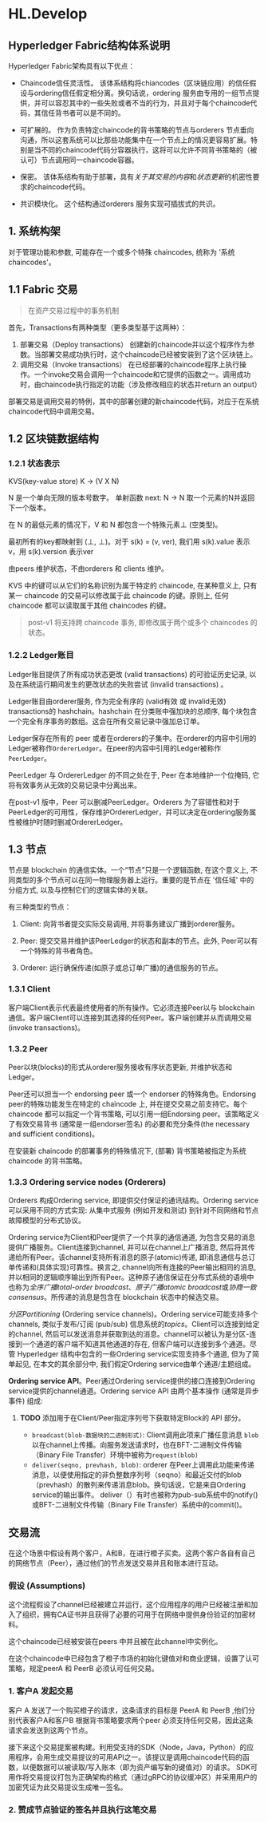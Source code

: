 # HL.Develop

## Hyperledger Fabric结构体系说明

Hyperledger Fabric架构具有以下优点：

- Chaincode信任灵活性。
  该体系结构将chiancodes（区块链应用）的信任假设与ordering信任假定相分离。换句话说，ordering 服务由专用的一组节点提供，并可以容忍其中的一些失败或者不当的行为，并且对于每个chaincode代码，其信任背书者可以是不同的。

- 可扩展的。
  作为负责特定chaincode的背书策略的节点与orderers 节点垂向沟通，所以这套系统可以比那些功能集中在一个节点上的情况更容易扩展。特别是当不同的chaincode代码分容器执行，这将可以允许不同背书策略的（被认可）节点调用同一chaincode容器。

- 保密。
  该体系结构有助于部署，具有*关于其交易的内容*和*状态更新*的机密性要求的chaincode代码。

- 共识模块化。
  这个结构通过orderers 服务实现可插拔式的共识。

## 1. 系统构架

对于管理功能和参数, 可能存在一个或多个特殊 chaincodes, 统称为 '系统 chaincodes'。

## 1.1 Fabric 交易

>在资产交易过程中的事务机制

首先，Transactions有两种类型（更多类型基于这两种）：

1. 部署交易（Deploy transactions）
  创建新的chaincode并以这个程序作为参数。当部署交易成功执行时，这个chaincode已经被安装到了这个区块链上。
2. 调用交易（Invoke transactions）
  在已经部署的chaincode程序上执行操作。一个invoke交易会调用一个chaincode和它提供的函数之一。调用成功时，由chaincode执行指定的功能（涉及修改相应的状态并return an output）

部署交易是调用交易的特例，其中的部署创建的新chaincode代码，对应于在系统chaincode代码中调用交易。

## 1.2 区块链数据结构

### 1.2.1 状态表示

  KVS(key-value store) K -> (V X N)

N 是一个单向无限的版本号数字。 单射函数 next: N -> N 取一个元素的N并返回下一个版本。

在 N 的最低元素的情况下，V 和 N 都包含一个特殊元素⊥ (空类型)。

最初所有的key都映射到 (⊥, ⊥)。对于 s(k) = (v, ver), 我们用 s(k).value 表示 v，用 s(k).version 表示ver

由peers 维护状态，不由orderers 和 clients 维护。

KVS 中的键可以从它们的名称识别为属于特定的 chaincode, 在某种意义上, 只有某一 chaincode 的交易可以修改属于此 chaincode 的键。原则上, 任何 chaincode 都可以读取属于其他 chaincodes 的键。

>post-v1 将支持跨 chaincode 事务, 即修改属于两个或多个 chaincodes 的状态。

### 1.2.2 Ledger账目

Ledger账目提供了所有成功状态更改 (valid transactions) 的可验证历史记录, 以及在系统运行期间发生的更改状态的失败尝试 (invalid transactions) 。

Ledger账目由orderer服务, 作为完全有序的 (valid有效 或 invalid无效) transactions的 hashchain。hashchain 在分类账中强加块的总顺序, 每个块包含一个完全有序事务的数组。这会在所有交易记录中强加总订单。

Ledger保存在所有的 peer 或者在orderers的子集中。在orderer的内容中引用的Ledger被称作`OrdererLedger`。在peer的内容中引用的Ledger被称作`PeerLedger`。

PeerLedger 与 OrdererLedger 的不同之处在于, Peer 在本地维护一个位掩码, 它将有效事务从无效的交易记录中分离出来。

在post-v1 版中，Peer 可以删减PeerLedger。Orderers 为了容错性和对于PeerLedger的可用性，保存维护OrdererLedger，并可以决定在ordering服务属性被维护时随时删减OrdererLedger。

## 1.3 节点

节点是 blockchain 的通信实体。一个“节点”只是一个逻辑函数, 在这个意义上, 不同类型的多个节点可以在同一物理服务器上运行。重要的是节点在 '信任域' 中的分组方式, 以及与控制它们的逻辑实体的关联。

有三种类型的节点：

1. Client: 向背书者提交实际交易调用, 并将事务建议广播到orderer服务。

2. Peer: 提交交易并维护该PeerLedger的状态和副本的节点。此外, Peer可以有一个特殊的背书者角色。

3. Orderer: 运行确保传递(如原子或总订单广播)的通信服务的节点。

### 1.3.1 Client

客户端Client表示代表最终使用者的所有操作。它必须连接Peer以与 blockchain 通信。客户端Client可以连接到其选择的任何Peer。客户端创建并从而调用交易(invoke transactions)。

### 1.3.2 Peer

Peer以块(blocks)的形式从orderer服务接收有序状态更新, 并维护状态和Ledger。

Peer还可以担当一个 endorsing peer 或一个 endorser 的特殊角色。Endorsing peer的特殊功能发生在特定的 chaincode 上, 并在提交交易之前支持它。每个 chaincode 都可以指定一个背书策略, 可以引用一组Endorsing peer。该策略定义了有效交易背书 (通常是一组endorser签名) 的必要和充分条件(the necessary and sufficient conditions)。

在安装新 chaincode 的部署事务的特殊情况下, (部署) 背书策略被指定为系统 chaincode 的背书策略。

### 1.3.3 Ordering service nodes (Orderers)

Orderers 构成Ordering service, 即提供交付保证的通讯结构。Ordering service可以采用不同的方式实现: 从集中式服务 (例如开发和测试) 到针对不同网络和节点故障模型的分布式协议。

Ordering service为Client和Peer提供了一个共享的通信通道, 为包含交易的消息提供广播服务。Client连接到channel, 并可以在channel上广播消息, 然后将其传递给所有Peer。该channel支持所有消息的原子(atomic)传递, 即消息通信与总订单传递和(具体实现)可靠性。换言之, channel向所有连接的Peer输出相同的消息, 并以相同的逻辑顺序输出到所有Peer。这种原子通信保证在分布式系统的语境中也称为*全序广播total-order broadcast*、*原子广播atomic broadcast*或*协商一致consensus*。所传递的消息是包含在 blockchain 状态中的候选交易。

*分区Partitioning* (Ordering service channels)。Ordering service可能支持多个channels, 类似于发布/订阅 (pub/sub) 信息系统的*topics*。Client可以连接到给定的channel, 然后可以发送消息并获取到达的消息。channel可以被认为是分区-连接到一个通道的客户端不知道其他通道的存在, 但客户端可以连接到多个通道。尽管 Hyperledger 结构中包含的一些Ordering service实现支持多个通道, 但为了简单起见, 在本文的其余部分中, 我们假定Ordering service由单个通道/主题组成。

**Ordering service API**。Peer通过Ordering service提供的接口连接到Ordering service提供的channel通道。Ordering service API 由两个基本操作 (通常是异步事件) 组成:

1. **TODO** 添加用于在Client/Peer指定序列号下获取特定Block的 API 部分。

    - `broadcast(blob-数据块的二进制形式)`: Client调用此项来广播任意消息 `blob` 以在channel上传播。向服务发送请求时，也在BFT-二进制文件传输（Binary File Transfer）环境中被称为`request(blob)`
    - `deliver(seqno, prevhash, blob)`: orderer 在Peer上调用此功能来传递消息，以便使用指定的非负整数序列号（seqno）和最近交付的blob（prevhash）的散列来传递消息blob。换句话说，它是来自Ordering service的输出事件。 deliver（）有时也被称为pub-sub系统中的notify()或BFT-二进制文件传输（Binary File Transfer）系统中的commit()。

## 交易流

在这个场景中假设有两个客户，A和B，在进行橙子买卖。这两个客户各自有自己的网络节点（Peer），通过他们的节点发送交易并且和账本进行互动。

### 假设 (Assumptions)

这个流程假设了channel已经被建立并运行，这个应用程序的用户已经被注册和加入了组织，拥有CA证书并且获得了必要的可用于在网络中提供身份验证的加密材料。

这个chaincode已经被安装在peers 中并且被在此channel中实例化。

在这个chaincode中已经包含了橙子市场的初始化键值对和商业逻辑，设置了认可策略，规定peerA 和 PeerB 必须认可任何交易。

### 1. 客户A 发起交易

客户 A 发送了一个购买橙子的请求，这条请求的目标是 PeerA 和 PeerB ,他们分别代表客户A和客户B 根据背书策略要求两个peer 必须支持任何交易，因此这条请求会发送到这两个节点。

接下来这个交易提案被构建。利用受支持的SDK（Node，Java，Python）的应用程序，会用生成交易提议的可用API之一。该提议是调用chaincode代码的函数，以便数据可以被读取/写入账本（即为资产编写新的键值对）的请求。 SDK可用作将交易提议打包为正确架构的格式（通过gRPC的协议缓冲区）并采用用户的加密凭证为此交易提议生成唯一签名。

### 2. 赞成节点验证的签名并且执行这笔交易
